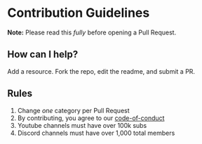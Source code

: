 # Contribution Guidelines

**Note:** Please read this *fully* before opening a Pull Request.

## How can I help?
Add a resource. Fork the repo, edit the readme, and submit a PR.

## Rules
1. Change *one* category per Pull Request
2. By contributing, you agree to our [code-of-conduct](./code-of-conduct.md)
3. Youtube channels must have over 100k subs
4. Discord channels must have over 1,000 total members
